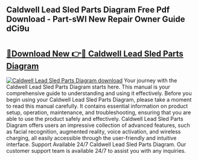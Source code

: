 ## Caldwell Lead Sled Parts Diagram Free Pdf Download - Part-sWI New Repair Owner Guide dCi9u

# <h2><a href="http://dfnx77.blite.top/?on=Caldwell+Lead+Sled+Parts+Diagram">🔗Download New 👉🔴 Caldwell Lead Sled Parts Diagram</a></h2>

[![Caldwell Lead Sled Parts Diagram download](https://i.imgur.com/lujVjoI.png)](http://dfnx77.blite.top/?on=Caldwell+Lead+Sled+Parts+Diagram)
Your journey with the Caldwell Lead Sled Parts Diagram starts here. This manual is your comprehensive guide to understanding and using it effectively. Before you begin using your Caldwell Lead Sled Parts Diagram, please take a moment to read this manual carefully. It contains essential information on product setup, operation, maintenance, and troubleshooting, ensuring that you are able to use the product safely and effectively. Caldwell Lead Sled Parts Diagram offers users an impressive collection of advanced features, such as facial recognition, augmented reality, voice activation, and wireless charging, all easily accessible through the user-friendly and intuitive interface. Support Available 24/7 Caldwell Lead Sled Parts Diagram. Our customer support team is available 24/7 to assist you with any inquiries.
